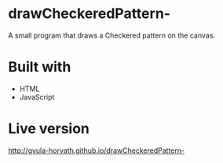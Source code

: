# drawCheckeredPattern-
A small program that draws a Checkered pattern on the canvas.

# Built with

- HTML
- JavaScript

# Live version
http://gyula-horvath.github.io/drawCheckeredPattern-
